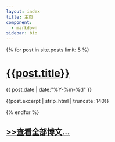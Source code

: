 ```yaml
---
layout: index
title: 主页
component:
  - markdown
sidebar: bio
---
```

<style type="text/css">
</style>

<div>
  {% for post in site.posts limit: 5 %}
  <h1><a href="{{post.url}}">{{post.title}}</a></h1>
  <p>{{ post.date | date:"%Y-%m-%d" }}</p>
  <p>{{post.excerpt | strip_html | truncate: 140}}</p>
  {% endfor %}

  <h2><a href="/posts">>>查看全部博文...</a></h2>
</div>